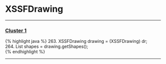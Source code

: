 # XSSFDrawing

***

### [Cluster 1](./1)
{% highlight java %}
263. XSSFDrawing drawing = (XSSFDrawing) dr;  
264. List<XSSFShape> shapes = drawing.getShapes();  
{% endhighlight %}

***

